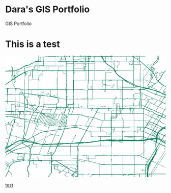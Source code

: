 # Dara's GIS Portfolio
GIS Portfolio
# This is a test

![Street](StreetNetwork.jpg)

[test](https://globechalk.com)
